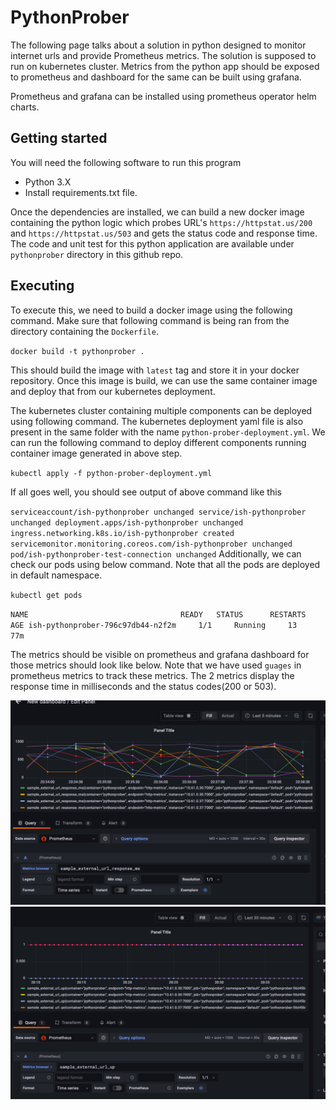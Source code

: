 # PythonProber

The following page talks about a solution in python designed to monitor internet urls and provide Prometheus metrics. The solution is supposed to run on kubernetes cluster. Metrics from the python app should be exposed to prometheus and dashboard for the same can be built using grafana.

Prometheus and grafana can be installed using prometheus operator helm charts.

## Getting started
You will need the following software to run this program
* Python 3.X
* Install requirements.txt file.

Once the dependencies are installed, we can build a new docker image containing the python logic which probes URL's `https://httpstat.us/200` and `https://httpstat.us/503` and gets the status code and response time. The code and unit test for this python application are available under `pythonprober` directory in this github repo. 


## Executing

To execute this, we need to build a docker image using the following command. Make sure that following command is being ran from the directory containing the `Dockerfile`.

`docker build -t pythonprober .`

This should build the image with `latest` tag and store it in your docker repository. Once this image is build, we can use the same container image and deploy that from our kubernetes deployment.

The kubernetes cluster containing multiple components can be deployed using following command. The kubernetes deployment yaml file is also present in the same folder with the name `python-prober-deployment.yml`. We can run the following command to deploy different components running container image generated in above step.

`kubectl apply -f python-prober-deployment.yml`

If all goes well, you should see output of above command like this

`
serviceaccount/ish-pythonprober unchanged
service/ish-pythonprober unchanged
deployment.apps/ish-pythonprober unchanged
ingress.networking.k8s.io/ish-pythonprober created
servicemonitor.monitoring.coreos.com/ish-pythonprober unchanged
pod/ish-pythonprober-test-connection unchanged
`
Additionally, we can check our pods using below command. Note that all the pods are deployed in default namespace. 

`kubectl get pods`

`
NAME                                  READY   STATUS      RESTARTS   AGE
ish-pythonprober-796c97db44-n2f2m     1/1     Running     13         77m
`

The metrics should be visible on prometheus and grafana dashboard for those metrics should look like below. Note that we have used `guages` in prometheus metrics to track these metrics. The 2 metrics display the response time in milliseconds and the status codes(200 or 503).

![alt text](https://github.com/rahulgulati89/PythonProber/blob/main/Dashboard1.png)
![alt text](https://github.com/rahulgulati89/PythonProber/blob/main/Dashboard2.png)
